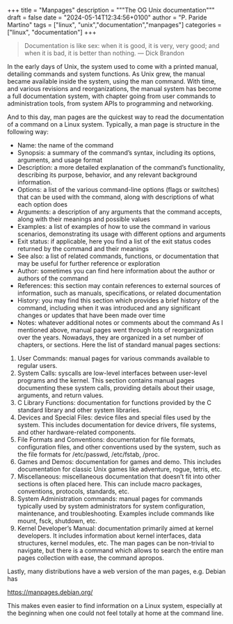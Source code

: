 +++
title = "Manpages"
description = """The OG Unix documentation"""
draft = false
date = "2024-05-14T12:34:56+0100"
author = "P. Paride Martino"
tags = ["linux", "unix","documentation","manpages"]
categories = ["linux", "documentation"]
+++

>Documentation is like sex: when it is good, it is very, very good; and when it is bad, it is better than nothing.
— Dick Brandon

In the early days of Unix, the system used to come with a printed manual, detailing commands and system functions. As Unix grew, the manual became available inside the system, using the man command. With time, and various revisions and reorganizations, the manual system has become a full documentation system, with chapter going from user commands to administration tools, from system APIs to programming and networking.

And to this day, man pages are the quickest way to read the documentation of a command on a Linux system. Typically, a man page is structure in the following way:

- Name: the name of the command
- Synopsis: a summary of the command’s syntax, including its options, arguments, and usage format
- Description: a more detailed explanation of the command’s functionality, describing its purpose, behavior, and any relevant background information.
- Options: a list of the various command-line options (flags or switches) that can be used with the command, along with descriptions of what each option does
- Arguments: a description of any arguments that the command accepts, along with their meanings and possible values
- Examples: a list of examples of how to use the command in various scenarios, demonstrating its usage with different options and arguments
- Exit status: if applicable, here you find a list of the exit status codes returned by the command and their meanings
- See also: a list of related commands, functions, or documentation that may be useful for further reference or exploration
- Author: sometimes you can find here information about the author or authors of the command
- References: this section may contain references to external sources of information, such as manuals, specifications, or related documentation
- History: you may find this section which provides a brief history of the command, including when it was introduced and any significant changes or updates that have been made over time
- Notes: whatever additional notes or comments about the command
As I mentioned above, manual pages went through lots of reorganization over the years. Nowadays, they are organized in a set number of chapters, or sections. Here the list of standard manual pages sections:

1. User Commands: manual pages for various commands available to regular users.
2. System Calls: syscalls are low-level interfaces between user-level programs and the kernel. This section contains manual pages documenting these system calls, providing details about their usage, arguments, and return values.
3. C Library Functions: documentation for functions provided by the C standard library and other system libraries.
4. Devices and Special Files: device files and special files used by the system. This includes documentation for device drivers, file systems, and other hardware-related components.
5. File Formats and Conventions: documentation for file formats, configuration files, and other conventions used by the system, such as the file formats for /etc/passwd, /etc/fstab, /proc.
6. Games and Demos: documentation for games and demo. This includes documentation for classic Unix games like adventure, rogue, tetris, etc.
7. Miscellaneous: miscellaneous documentation that doesn’t fit into other sections is often placed here. This can include macro packages, conventions, protocols, standards, etc.
8. System Administration commands: manual pages for commands typically used by system administrators for system configuration, maintenance, and troubleshooting. Examples include commands like mount, fsck, shutdown, etc.
9. Kernel Developer’s Manual: documentation primarily aimed at kernel developers. It includes information about kernel interfaces, data structures, kernel modules, etc.
The man pages can be non-trivial to navigate, but there is a command which allows to search the entire man pages collection with ease, the command apropos.

Lastly, many distributions have a web version of the man pages, e.g. Debian has

https://manpages.debian.org/

This makes even easier to find information on a Linux system, especially at the beginning when one could not feel totally at home at the command line.